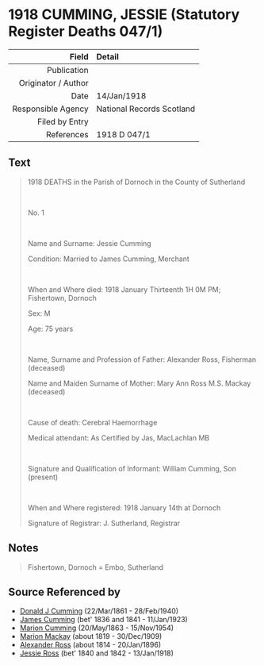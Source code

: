 ﻿---
layout: page
permalink: /sources/s22662480
---

# 1918 CUMMING, JESSIE (Statutory Register Deaths 047/1)

Field | Detail
---:|:---
Publication | 
Originator / Author | 
Date | 14/Jan/1918
Responsible Agency | National Records Scotland
Filed by Entry | 
References | 1918 D 047/1

## Text

> 1918 DEATHS in the Parish of Dornoch in the County of Sutherland
>
> <br/>
>
> No. 1
>
> <br/>
>
> Name and Surname: Jessie Cumming
>
> Condition: Married to James Cumming, Merchant
>
> <br/>
>
> When and Where died: 1918 January Thirteenth 1H 0M PM; Fishertown, Dornoch
>
> Sex: M
>
> Age: 75 years
>
> <br/>
>
> Name, Surname and Profession of Father: Alexander Ross, Fisherman (deceased)
>
> Name and Maiden Surname of Mother: Mary Ann Ross M.S. Mackay (deceased)
>
> <br/>
>
> Cause of death: Cerebral Haemorrhage
>
> Medical attendant: As Certified by Jas, MacLachlan MB
>
> <br/>
>
> Signature and Qualification of Informant: William Cumming, Son (present)
>
> <br/>
>
> When and Where registered: 1918 January 14th at Dornoch
>
> Signature of Registrar: J. Sutherland, Registrar
>

## Notes

> Fishertown, Dornoch = Embo, Sutherland
>


## Source Referenced by

* [Donald J Cumming](../people/@20465544@-donald-j-cumming-b1861-3-22-d1940-2-28.md) (22/Mar/1861 - 28/Feb/1940)
* [James Cumming](../people/@66384942@-james-cumming-b1836~1841-d1923-1-11.md) (bet' 1836 and 1841 - 11/Jan/1923)
* [Marion Cumming](../people/@59851647@-marion-cumming-b1863-5-20-d1954-11-15.md) (20/May/1863 - 15/Nov/1954)
* [Marion Mackay](../people/@78930004@-marion-mackay-b1819-d1909-12-30.md) (about 1819 - 30/Dec/1909)
* [Alexander Ross](../people/@81387900@-alexander-ross-b1814-d1896-1-20.md) (about 1814 - 20/Jan/1896)
* [Jessie Ross](../people/@60546968@-jessie-ross-b1840~1842-d1918-1-13.md) (bet' 1840 and 1842 - 13/Jan/1918)
